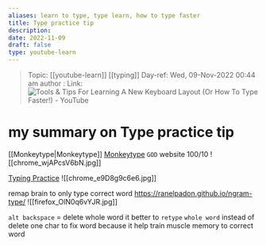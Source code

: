 ```yaml
---
aliases: learn to type, type learn, how to type faster
title: Type practice tip
description: 
date: 2022-11-09
draft: false
type: youtube-learn
---
```


> Topic: [[youtube-learn]] [[typing]]
> Day-ref: Wed, 09-Nov-2022 00:44 am
> author :
> Link: ![Tools & Tips For Learning A New Keyboard Layout (Or How To Type Faster!) - YouTube](https://www.youtube.com/watch?v=sI-a64EVPPU)

# my summary on Type practice tip

[[Monkeytype|Monkeytype]]
[Monkeytype](https://monkeytype.com/)
`GOD` website 100/10
![[chrome_wjAPcsV6bN.jpg]]

[Typing Practice](https://www.keybr.com/)
![[chrome_e9D8g9c6e6.jpg]]

remap brain to only type correct word
https://ranelpadon.github.io/ngram-type/
![[firefox_OlN0q6vYJR.jpg]]

`alt backspace` = delete whole word
it better to `retype` `whole word` instead of delete one char to fix word because it help train muscle memory to correct word
